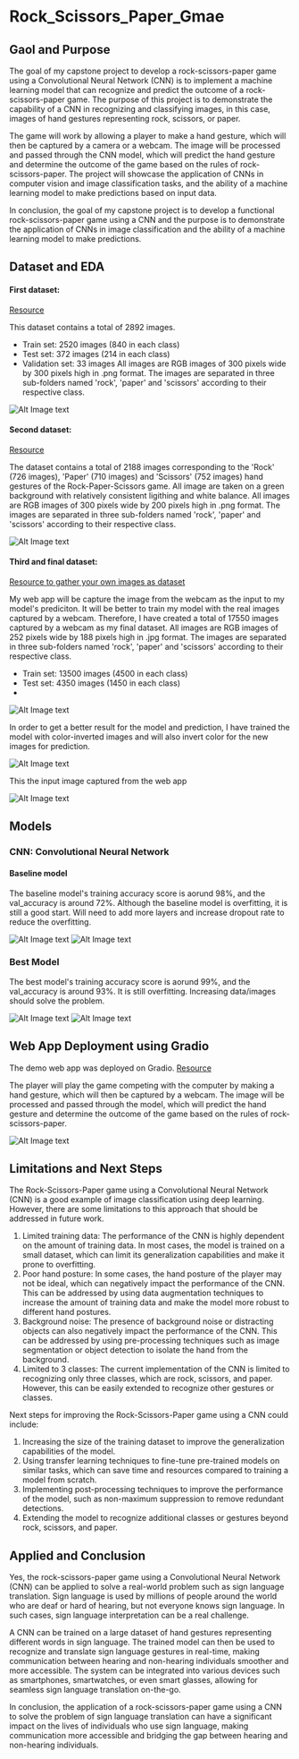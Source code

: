 # Rock_Scissors_Paper_Gmae

## Gaol and Purpose

The goal of my capstone project to develop a rock-scissors-paper game using a Convolutional Neural Network (CNN) is to implement a machine learning model that
can recognize and predict the outcome of a rock-scissors-paper game. The purpose of this project is to demonstrate the capability of a CNN in recognizing and
classifying images, in this case, images of hand gestures representing rock, scissors, or paper.

The game will work by allowing a player to make a hand gesture, which will then be captured by a camera or a webcam. The image will be processed and passed 
through the CNN model, which will predict the hand gesture and determine the outcome of the game based on the rules of rock-scissors-paper. The project will 
showcase the application of CNNs in computer vision and image classification tasks, and the ability of a machine learning model to make predictions based on 
input data.

In conclusion, the goal of my capstone project is to develop a functional rock-scissors-paper game using a CNN and the purpose is to demonstrate the application of CNNs in image classification and the ability of a machine learning model to make predictions.



## Dataset and EDA

#### First dataset:
[Resource](https://laurencemoroney.com/datasets.html#rock-paper-scissors-dataset)

This dataset contains a total of 2892 images.
 - Train set: 2520 images (840 in each class)
 - Test set: 372 images (214 in each class)
 - Validation set: 33 images
All images are RGB images of 300 pixels wide by 300 pixels high in .png format. The images are separated in three sub-folders named 'rock', 'paper' and 'scissors'
according to their respective class.

 ![Alt Image text](Data_and_img/dataset1_ex.png)


#### Second dataset:
[Resource](https://www.kaggle.com/datasets/drgfreeman/rockpaperscissors)

The dataset contains a total of 2188 images corresponding to the 'Rock' (726 images), 'Paper' (710 images) and 'Scissors' (752 images) hand gestures of the
Rock-Paper-Scissors game. All image are taken on a green background with relatively consistent ligithing and white balance.
All images are RGB images of 300 pixels wide by 200 pixels high in .png format. The images are separated in three sub-folders named 'rock', 'paper' and 'scissors'
according to their respective class.

![Alt Image text](Data_and_img/dataset2_ex.png)

#### Third and final dataset:
[Resource to gather your own images as dataset](https://github.com/CircuitDigest/Rock-Paper-Scissors-with-Pi)

My web app will be capture the image from the webcam as the input to my model's prediciton.  It will be better to train my model with the real images captured by
a webcam.  Therefore, I have created a total of 17550 images captured by a webcam as my final dataset.
All images are RGB images of 252 pixels wide by 188 pixels high in .jpg format. The images are separated in three sub-folders named 'rock', 'paper' and 'scissors'
according to their respective class.
 - Train set: 13500 images (4500 in each class)
 - Test set: 4350 images (1450 in each class)
 - 
![Alt Image text](Data_and_img/dataset3_ex.png)

In order to get a better result for the model and prediction, I have trained the model with color-inverted images and will also invert color for the new images
for prediction. 

![Alt Image text](Data_and_img/dataset3_ex_invert.png)

This the input image captured from the web app

![Alt Image text](Data_and_img/webapp_input_img.png)


## Models

### CNN: Convolutional Neural Network

#### Baseline model

The baseline model's training accuracy score is aorund 98%, and the val_accuracy is around 72%.  Although the baseline model is overfitting, it is still a 
good start.  Will need to add more layers and increase dropout rate to reduce the overfitting.

![Alt Image text](Data_and_img/basline_model_summary.png)
![Alt Image text](Data_and_img/basline_model_plot.png)

### Best Model

The best model's training accuracy score is aorund 99%, and the val_accuracy is around 93%.  It is still overfitting.  Increasing data/images should solve the
problem.

![Alt Image text](Data_and_img/best_model_summary.png)
![Alt Image text](Data_and_img/best_model_plot.png)


## Web App Deployment using Gradio

The demo web app was deployed on Gradio. [Resource](https://gradio.app/)

The player will play the game competing with the computer by making a hand gesture, which will then be captured by a webcam. The image will be processed and 
passed through the model, which will predict the hand gesture and determine the outcome of the game based on the rules of rock-scissors-paper.

![Alt Image text](Data_and_img/webapp_screenshot.png)


## Limitations and Next Steps

The Rock-Scissors-Paper game using a Convolutional Neural Network (CNN) is a good example of image classification using deep learning. However, there are some
limitations to this approach that should be addressed in future work.
1. Limited training data: The performance of the CNN is highly dependent on the amount of training data. In most cases, the model is trained on a small dataset, 
which can limit its generalization capabilities and make it prone to overfitting.
2. Poor hand posture: In some cases, the hand posture of the player may not be ideal, which can negatively impact the performance of the CNN. This can be addressed
by using data augmentation techniques to increase the amount of training data and make the model more robust to different hand postures.
3. Background noise: The presence of background noise or distracting objects can also negatively impact the performance of the CNN. This can be addressed by using
pre-processing techniques such as image segmentation or object detection to isolate the hand from the background.
4. Limited to 3 classes: The current implementation of the CNN is limited to recognizing only three classes, which are rock, scissors, and paper. However, this can
be easily extended to recognize other gestures or classes.

Next steps for improving the Rock-Scissors-Paper game using a CNN could include:
1. Increasing the size of the training dataset to improve the generalization capabilities of the model.
2. Using transfer learning techniques to fine-tune pre-trained models on similar tasks, which can save time and resources compared to training a model from scratch.
3. Implementing post-processing techniques to improve the performance of the model, such as non-maximum suppression to remove redundant detections.
4. Extending the model to recognize additional classes or gestures beyond rock, scissors, and paper.


## Applied and Conclusion

Yes, the rock-scissors-paper game using a Convolutional Neural Network (CNN) can be applied to solve a real-world problem such as sign language translation. 
Sign language is used by millions of people around the world who are deaf or hard of hearing, but not everyone knows sign language. In such cases, sign language
interpretation can be a real challenge.

A CNN can be trained on a large dataset of hand gestures representing different words in sign language. The trained model can then be used to recognize and 
translate sign language gestures in real-time, making communication between hearing and non-hearing individuals smoother and more accessible. The system can 
be integrated into various devices such as smartphones, smartwatches, or even smart glasses, allowing for seamless sign language translation on-the-go.

In conclusion, the application of a rock-scissors-paper game using a CNN to solve the problem of sign language translation can have a significant impact on the 
lives of individuals who use sign language, making communication more accessible and bridging the gap between hearing and non-hearing individuals.



